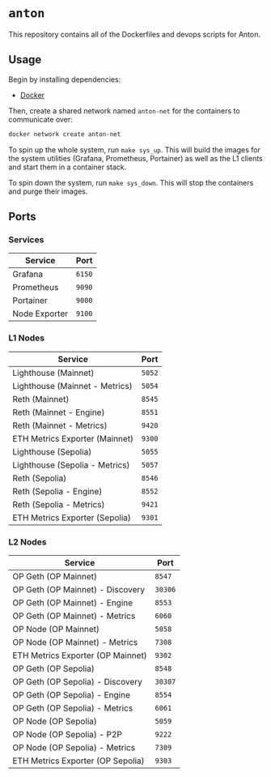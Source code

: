 # `anton`

This repository contains all of the Dockerfiles and devops scripts for Anton.

## Usage

Begin by installing dependencies:

- [Docker](https://docs.docker.com/get-docker/)

Then, create a shared network named `anton-net` for the containers to communicate over:

```bash
docker network create anton-net
```

To spin up the whole system, run `make sys_up`. This will build the images for the system utilities (Grafana, Prometheus, Portainer) as well as the L1
clients and start them in a container stack.

To spin down the system, run `make sys_down`. This will stop the containers and purge their images.

## Ports

### Services

| Service       | Port   |
| ------------- | ------ |
| Grafana       | `6150` |
| Prometheus    | `9090` |
| Portainer     | `9000` |
| Node Exporter | `9100` |

### L1 Nodes

| Service                        | Port   |
| ------------------------------ | ------ |
| Lighthouse (Mainnet)           | `5052` |
| Lighthouse (Mainnet - Metrics) | `5054` |
| Reth (Mainnet)                 | `8545` |
| Reth (Mainnet - Engine)        | `8551` |
| Reth (Mainnet - Metrics)       | `9420` |
| ETH Metrics Exporter (Mainnet) | `9300` |
| Lighthouse (Sepolia)           | `5055` |
| Lighthouse (Sepolia - Metrics) | `5057` |
| Reth (Sepolia)                 | `8546` |
| Reth (Sepolia - Engine)        | `8552` |
| Reth (Sepolia - Metrics)       | `9421` |
| ETH Metrics Exporter (Sepolia) | `9301` |

### L2 Nodes

| Service                           | Port    |
| --------------------------------- | ------- |
| OP Geth (OP Mainnet)              | `8547`  |
| OP Geth (OP Mainnet) - Discovery  | `30306` |
| OP Geth (OP Mainnet) - Engine     | `8553`  |
| OP Geth (OP Mainnet) - Metrics    | `6060`  |
| OP Node (OP Mainnet)              | `5058`  |
| OP Node (OP Mainnet) - Metrics    | `7308`  |
| ETH Metrics Exporter (OP Mainnet) | `9302`  |
| OP Geth (OP Sepolia)              | `8548`  |
| OP Geth (OP Sepolia) - Discovery  | `30307` |
| OP Geth (OP Sepolia) - Engine     | `8554`  |
| OP Geth (OP Sepolia) - Metrics    | `6061`  |
| OP Node (OP Sepolia)              | `5059`  |
| OP Node (OP Sepolia) - P2P        | `9222`  |
| OP Node (OP Sepolia) - Metrics    | `7309`  |
| ETH Metrics Exporter (OP Sepolia) | `9303`  |
